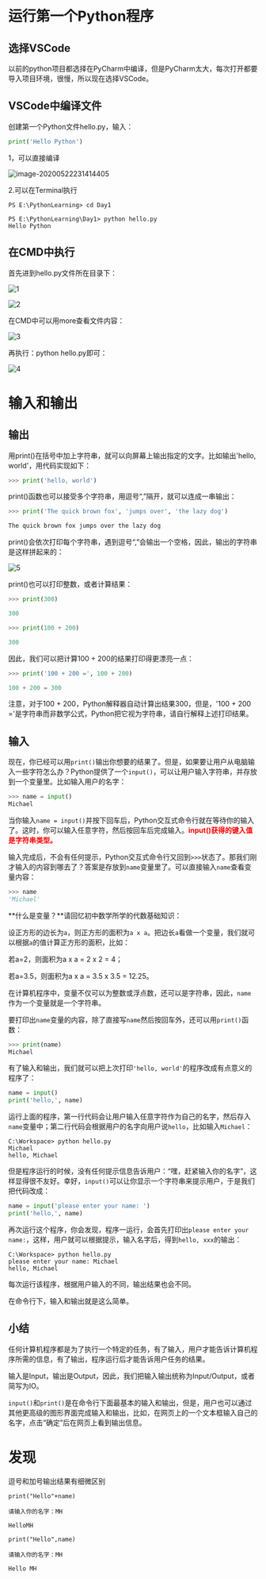 # 运行第一个Python程序

## 选择VSCode

以前的python项目都选择在PyCharm中编译，但是PyCharm太大，每次打开都要导入项目环境，很慢，所以现在选择VSCode。

 

## VSCode中编译文件

创建第一个Python文件hello.py，输入：

```python
print('Hello Python')
```

1，可以直接编译

<img src="C:\Users\77960\AppData\Roaming\Typora\typora-user-images\image-20200522231414405.png" alt="image-20200522231414405"  />

2.可以在Terminal执行

```
PS E:\PythonLearning> cd Day1

PS E:\PythonLearning\Day1> python hello.py
Hello Python
```

 

## 在CMD中执行

首先进到hello.py文件所在目录下：

![1](C:\Users\77960\Desktop\1.png)

![2](C:\Users\77960\Desktop\2.png)

在CMD中可以用more查看文件内容：

![3](C:\Users\77960\Desktop\3.png)

再执行：python hello.py即可：



 ![4](C:\Users\77960\Desktop\4.png)



# 输入和输出

## 输出

用print()在括号中加上字符串，就可以向屏幕上输出指定的文字。比如输出'hello, world'，用代码实现如下：

```python
>>> print('hello, world')
```

print()函数也可以接受多个字符串，用逗号“,”隔开，就可以连成一串输出：

```python
>>> print('The quick brown fox', 'jumps over', 'the lazy dog')

The quick brown fox jumps over the lazy dog
```

print()会依次打印每个字符串，遇到逗号“,”会输出一个空格，因此，输出的字符串是这样拼起来的：

![5](C:\Users\77960\Desktop\5.png)

print()也可以打印整数，或者计算结果：

```python
>>> print(300)

300

>>> print(100 + 200)

300
```

因此，我们可以把计算100 + 200的结果打印得更漂亮一点：

```python
>>> print('100 + 200 =', 100 + 200)

100 + 200 = 300
```

注意，对于100 + 200，Python解释器自动计算出结果300，但是，'100 + 200 ='是字符串而非数学公式，Python把它视为字符串，请自行解释上述打印结果。

## 输入

现在，你已经可以用`print()`输出你想要的结果了。但是，如果要让用户从电脑输入一些字符怎么办？Python提供了一个`input()`，可以让用户输入字符串，并存放到一个变量里。比如输入用户的名字：

```python
>>> name = input()
Michael
```

当你输入`name = input()`并按下回车后，Python交互式命令行就在等待你的输入了。这时，你可以输入任意字符，然后按回车后完成输入。<font color=#FF0000>**input()获得的键入值是字符串类型。**</font>

输入完成后，不会有任何提示，Python交互式命令行又回到`>>>`状态了。那我们刚才输入的内容到哪去了？答案是存放到`name`变量里了。可以直接输入`name`查看变量内容：

```python
>>> name
'Michael'
```

**什么是变量？**请回忆初中数学所学的代数基础知识：

设正方形的边长为`a`，则正方形的面积为`a x a`。把边长`a`看做一个变量，我们就可以根据`a`的值计算正方形的面积，比如：

若a=2，则面积为a x a = 2 x 2 = 4；

若a=3.5，则面积为a x a = 3.5 x 3.5 = 12.25。

在计算机程序中，变量不仅可以为整数或浮点数，还可以是字符串，因此，`name`作为一个变量就是一个字符串。

要打印出`name`变量的内容，除了直接写`name`然后按回车外，还可以用`print()`函数：

```python
>>> print(name)
Michael
```

有了输入和输出，我们就可以把上次打印`'hello, world'`的程序改成有点意义的程序了：

```python
name = input()
print('hello,', name)
```

运行上面的程序，第一行代码会让用户输入任意字符作为自己的名字，然后存入`name`变量中；第二行代码会根据用户的名字向用户说`hello`，比如输入`Michael`：

```
C:\Workspace> python hello.py
Michael
hello, Michael
```

但是程序运行的时候，没有任何提示信息告诉用户：“嘿，赶紧输入你的名字”，这样显得很不友好。幸好，`input()`可以让你显示一个字符串来提示用户，于是我们把代码改成：

```python
name = input('please enter your name: ')
print('hello,', name)
```

再次运行这个程序，你会发现，程序一运行，会首先打印出`please enter your name:`，这样，用户就可以根据提示，输入名字后，得到`hello, xxx`的输出：

```
C:\Workspace> python hello.py
please enter your name: Michael
hello, Michael
```

每次运行该程序，根据用户输入的不同，输出结果也会不同。

在命令行下，输入和输出就是这么简单。

## 小结

任何计算机程序都是为了执行一个特定的任务，有了输入，用户才能告诉计算机程序所需的信息，有了输出，程序运行后才能告诉用户任务的结果。

输入是Input，输出是Output，因此，我们把输入输出统称为Input/Output，或者简写为IO。

`input()`和`print()`是在命令行下面最基本的输入和输出，但是，用户也可以通过其他更高级的图形界面完成输入和输出，比如，在网页上的一个文本框输入自己的名字，点击“确定”后在网页上看到输出信息。

 

# 发现

逗号和加号输出结果有细微区别

```
print("Hello"+name)

请输入你的名字：MH

HelloMH
```

 

```
print("Hello",name)

请输入你的名字：MH

Hello MH
```

